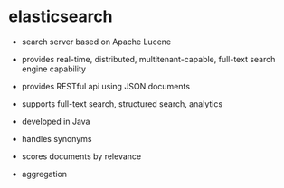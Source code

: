 # elasticsearch

- search server based on Apache Lucene
- provides real-time, distributed, multitenant-capable, full-text search engine capability
- provides RESTful api using JSON documents
- supports full-text search, structured search, analytics
- developed in Java

- handles synonyms
- scores documents by relevance
- aggregation

